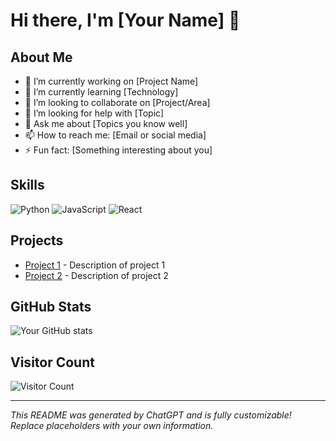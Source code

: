 # Hi there, I'm [Your Name] 👋

## About Me
- 🔭 I’m currently working on [Project Name]
- 🌱 I’m currently learning [Technology]
- 👯 I’m looking to collaborate on [Project/Area]
- 🤔 I’m looking for help with [Topic]
- 💬 Ask me about [Topics you know well]
- 📫 How to reach me: [Email or social media]
- ⚡ Fun fact: [Something interesting about you]

## Skills

![Python](https://img.shields.io/badge/-Python-333333?style=flat&logo=python)
![JavaScript](https://img.shields.io/badge/-JavaScript-333333?style=flat&logo=javascript)
![React](https://img.shields.io/badge/-React-333333?style=flat&logo=react)

## Projects

- [Project 1](https://github.com/yourusername/project1) - Description of project 1
- [Project 2](https://github.com/yourusername/project2) - Description of project 2

## GitHub Stats

![Your GitHub stats](https://github-readme-stats.vercel.app/api?username=yourusername&show_icons=true&theme=radical)

## Visitor Count

![Visitor Count](https://hits.seeyoufarm.com/api/count/incr/badge.svg?url=https%3A%2F%2Fgithub.com%2Fyourusername&count_bg=%2379C83D&title_bg=%23555555&icon=&icon_color=%23E7E7E7&title=Visitors&edge_flat=false)

---

*This README was generated by ChatGPT and is fully customizable! Replace placeholders with your own information.*
